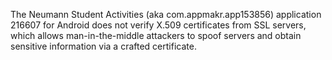 The Neumann Student Activities (aka com.appmakr.app153856) application 216607 for Android does not verify X.509 certificates from SSL servers, which allows man-in-the-middle attackers to spoof servers and obtain sensitive information via a crafted certificate.